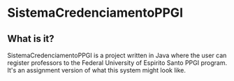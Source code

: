 # SistemaCredenciamentoPPGI


## What is it?

SistemaCredenciamentoPPGI is a project written in Java where the user can register professors to the Federal University of Espirito Santo PPGI program. 
It's an assignment version of what this system might look like.


